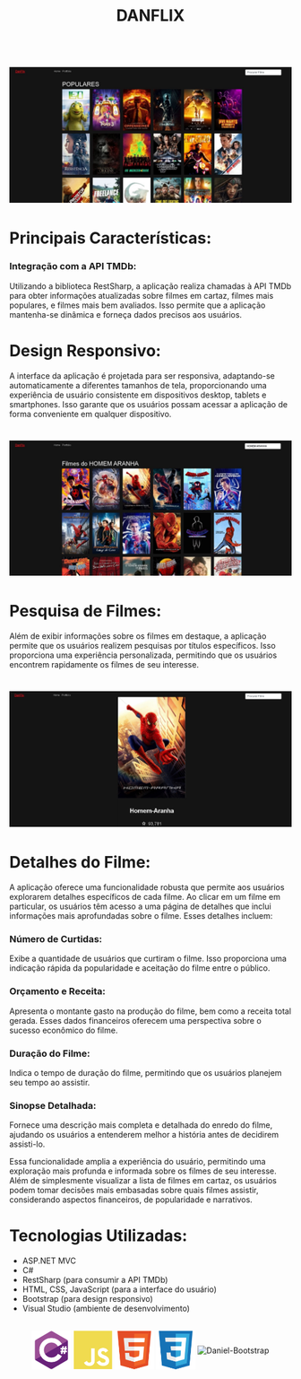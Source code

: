 <h1 align="center">DANFLIX</h1>
<br>
<h1>
         <img src="FilmesAPI/wwwroot/img/Capa.jpeg" >
</h1>

<h1>Principais Características:</h1>

<h3>Integração com a API TMDb:</h3>
 Utilizando a biblioteca RestSharp, a aplicação realiza chamadas à API TMDb para obter informações atualizadas sobre filmes em cartaz, filmes mais populares, e filmes mais bem avaliados. Isso permite que a aplicação mantenha-se dinâmica e forneça dados precisos aos usuários.

<h1>Design Responsivo:</h1>
 A interface da aplicação é projetada para ser responsiva, adaptando-se automaticamente a diferentes tamanhos de tela, proporcionando uma experiência de usuário consistente em dispositivos desktop, tablets e smartphones. Isso garante que os usuários possam acessar a aplicação de forma conveniente em qualquer dispositivo.


<h1 ><img src="FilmesAPI/wwwroot/img/Pesquisa.jpeg"></h1>

<h1>Pesquisa de Filmes:</h1>
 Além de exibir informações sobre os filmes em destaque, a aplicação permite que os usuários realizem pesquisas por títulos específicos. Isso proporciona uma experiência personalizada, permitindo que os usuários encontrem rapidamente os filmes de seu interesse.

<h1> <img src="FilmesAPI/wwwroot/img/Details.jpeg"> </h1>
<h1>Detalhes do Filme:</h1>

A aplicação oferece uma funcionalidade robusta que permite aos usuários explorarem detalhes específicos de cada filme. Ao clicar em um filme em particular, os usuários têm acesso a uma página de detalhes que inclui informações mais aprofundadas sobre o filme. Esses detalhes incluem:

<h3>Número de Curtidas:</h3> Exibe a quantidade de usuários que curtiram o filme. Isso proporciona uma indicação rápida da popularidade e aceitação do filme entre o público.

<h3>Orçamento e Receita:</h3> Apresenta o montante gasto na produção do filme, bem como a receita total gerada. Esses dados financeiros oferecem uma perspectiva sobre o sucesso econômico do filme.

<h3>Duração do Filme:</h3> Indica o tempo de duração do filme, permitindo que os usuários planejem seu tempo ao assistir.

<h3>Sinopse Detalhada:</h3> Fornece uma descrição mais completa e detalhada do enredo do filme, ajudando os usuários a entenderem melhor a história antes de decidirem assisti-lo.

Essa funcionalidade amplia a experiência do usuário, permitindo uma exploração mais profunda e informada sobre os filmes de seu interesse. Além de simplesmente visualizar a lista de filmes em cartaz, os usuários podem tomar decisões mais embasadas sobre quais filmes assistir, considerando aspectos financeiros, de popularidade e narrativos.

<h1>Tecnologias Utilizadas:</h1>

- ASP.NET MVC
- C#
- RestSharp (para consumir a API TMDb)
- HTML, CSS, JavaScript (para a interface do usuário)
- Bootstrap (para design responsivo)
- Visual Studio (ambiente de desenvolvimento)

<div style="display: inline_block" align = "center"><br>
  <img align="center" alt="Daniel-Csharp" height="70" width="70" src="https://raw.githubusercontent.com/devicons/devicon/master/icons/csharp/csharp-original.svg">
  <img align="center" alt="Daniel-Js" height="70" width="70" src="https://raw.githubusercontent.com/devicons/devicon/master/icons/javascript/javascript-plain.svg">
  <img align="center" alt="Daniel-HTML" height="70" width="70" src="https://raw.githubusercontent.com/devicons/devicon/master/icons/html5/html5-original.svg">
  <img align="center" alt="Daniel-CSS" height="70" width="70" src="https://raw.githubusercontent.com/devicons/devicon/master/icons/css3/css3-original.svg">
  <img align="center" alt="Daniel-Bootstrap" height="70" width="70"  src="https://cdn.jsdelivr.net/gh/devicons/devicon/icons/bootstrap/bootstrap-original-wordmark.svg" />
          
</div>
